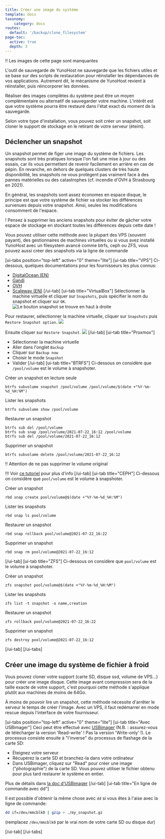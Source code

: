 ```yaml
---
title: Créer une image du système
template: docs
taxonomy:
    category: docs
routes:
  default: '/backup/clone_filesystem'
page-toc:
  active: true
  depth: 3
---
```


!! Les images de cette page sont manquantes

L'outil de sauvegarde de YunoHost ne sauvegarde que les fichiers utiles et se base sur des scripts de restauration pour réinstaller les dépendances de vos applications. Autrement dit, le mécanisme de YunoHost revient à réinstaller, puis réincorporer les données.

Réaliser des images complètes du système peut être un moyen complémentaire ou alternatif de sauvegarder votre machine. L'intérêt est que votre système pourra être restauré dans l'état exact du moment de la sauvegarde.

Selon votre type d'installation, vous pouvez soit créer un snapshot, soit cloner le support de stockage en le retirant de votre serveur (éteint).

## Déclencher un snapshot
Un snapshot permet de figer une image du système de fichiers. Les snapshots sont très pratiques lorsque l'on fait une mise à jour ou des essais, car ils vous permettent de revenir facilement en arrière en cas de pépin. En revanche, en dehors de quelques clusters de très haute disponibilité, les snapshots ne vous protègent pas vraiment face à des pannes matérielles ou des catastrophes (cf. incendie d'OVH à Strasbourg en 2021).

En général, les snapshots sont assez économes en espace disque, le principe est que votre système de fichier va stocker les différences survenues depuis votre snapshot. Ainsi, seules les modifications consomment de l'espace.

! Pensez à supprimer les anciens snapshots pour éviter de gâcher votre espace de stockage en stockant toutes les différences depuis cette date !

Vous pouvez utiliser cette méthode avec la plupart des VPS (souvent payant), des gestionnaires de machines virtuelles ou si vous avez installé YunoHost avec un filesystem avancé comme btrfs, ceph ou ZFS, vous pouvez aussi créer des snapshots via la ligne de commande

[ui-tabs position="top-left" active="0" theme="lite"]
[ui-tab title="VPS"]
Ci-dessous, quelques documentations pour les fournisseurs les plus connus:
 * [DigitalOcean (EN)](https://docs.digitalocean.com/products/images/snapshots/)
 * [Gandi](https://docs.gandi.net/fr/simple_hosting/operations_courantes/snapshots.html)
 * [OVH](https://docs.ovh.com/fr/vps/snapshot-vps/)
 * [Scaleway (EN)](https://www.scaleway.com/en/docs/backup-your-data-with-snapshots/)
[/ui-tab]
[ui-tab title="VirtualBox"]
Sélectionner la machine virtuelle et cliquer sur `Snapshots`, puis spécifier le nom du snapshot et cliquer sur `OK`.
![Le bouton snapshot se trouve en haut à droite](image://virtualbox-snapshot2.webp)

Pour restaurer, sélectionner la machine virtuelle, cliquer sur `Snapshots` puis `Restore Snapshot option`.
![](image://virtualbox-snapshot3.webp)

Ensuite cliquer sur `Restore Snapshot`.
![](image://virtualbox-snapshot4.webp)
[/ui-tab]
[ui-tab title="Proxmox"]

 * Sélectionner la machine virtuelle
 * Aller dans l'onglet `Backup`
 * Cliquer sur `Backup now`
 * Choisir le mode `Snapshot`
 * Valider
[/ui-tab]
[ui-tab title="BTRFS"]
Ci-dessous on considère que `/pool/volume` est le volume à snapshoter.

Créer un snapshot en lecture seule
```
btrfs subvolume snapshot /pool/volume /pool/volume/$(date +"%Y-%m-%d_%H:%M")
```

Lister les snapshots
```
btrfs subvolume show /pool/volume
```

Restaurer un snapshot
```
btrfs sub del /pool/volume
btrfs sub snap /pool/volume/2021-07-22_16:12 /pool/volume
btrfs sub del /pool/volume/2021-07-22_16:12
```

Supprimer un snapshot
```
btrfs subvolume delete /pool/volume/2021-07-22_16:12
```
!! Attention de ne pas supprimer le volume original

!!! Voir [ce tutoriel](https://www.linux.com/training-tutorials/how-create-and-manage-btrfs-snapshots-and-rollbacks-linux-part-2/) pour plus d'info
[/ui-tab]
[ui-tab title="CEPH"]
Ci-dessous on considère que `pool/volume` est le volume à snapshoter.

Créer un snapshot
```
rbd snap create pool/volume@$(date +"%Y-%m-%d_%H:%M")
```

Lister les snapshots
```
rbd snap ls pool/volume
```

Restaurer un snapshot
```
rbd snap rollback pool/volume@2021-07-22_16:22
```

Supprimer un snapshot
```
rbd snap rm pool/volume@2021-07-22_16:12
```
[/ui-tab]
[ui-tab title="ZFS"]
Ci-dessous on considère que `pool/volume` est le volume à snapshoter.

Créer un snapshot
```
zfs snapshot pool/volume@$(date +"%Y-%m-%d_%H:%M")
```

Lister les snapshots
```
zfs list -t snapshot -o name,creation
```

Restaurer un snapshot
```
zfs rollback pool/volume@2021-07-22_16:22
```

Supprimer un snapshot
```
zfs destroy pool/volume@2021-07-22_16:12
```

[/ui-tab]
[/ui-tabs]


## Créer une image du système de fichier à froid

Vous pouvez cloner votre support (carte SD, disque ssd, volume de VPS...) pour créer une image disque. Cette image avant compression sera de la taille exacte de votre support, c'est pourquoi cette méthode s'applique plutôt aux machines de moins de 64Go.

À moins de pouvoir lire un snapshot, cette méthode nécessite d'arrêter le serveur le temps de créer l'image. Avec un VPS, il faut redémarrer en mode rescue depuis l'interface de votre fournisseur.

[ui-tabs position="top-left" active="0" theme="lite"]
[ui-tab title="Avec USBimager"]
Ceci peut être effectué avec [USBimager](https://bztsrc.gitlab.io/usbimager/) (N.B. : assurez-vous de télécharger la version 'Read-write' ! Pas la version 'Write-only' !). Le processus consiste ensuite à "l'inverse" du processus de flashage de la carte SD:
- Éteignez votre serveur
- Récupérez la carte SD et branchez-la dans votre ordinateur
- Dans USBimager, cliquez sur "Read" pour créer une image ("photographie") de la carte SD. Vous pouvez utiliser le fichier obtenu pour plus tard restaurer le système en entier.

Plus de détails dans [la doc d'USBimager](https://gitlab.com/bztsrc/usbimager/#creating-backup-image-file-from-device)
[/ui-tab]
[ui-tab title="En ligne de commande avec dd"]

Il est possible d'obtenir la même chose avec `dd` si vous êtes à l'aise avec la ligne de commande:

```bash
dd if=/dev/mmcblk0 | gzip > ./my_snapshot.gz
```

(remplacez `/dev/mmcblk0` par le vrai nom de votre carte SD ou disque dur)

[/ui-tab]
[/ui-tabs]

